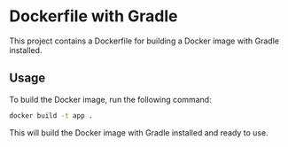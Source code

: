 # Dockerfile with Gradle

This project contains a Dockerfile for building a Docker image with Gradle installed.

## Usage

To build the Docker image, run the following command:

```bash
docker build -t app .
```

This will build the Docker image with Gradle installed and ready to use.
